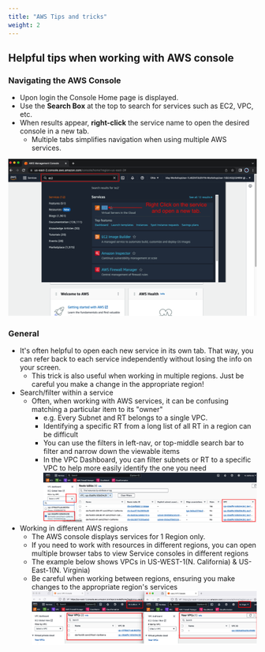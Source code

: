 ```yaml
---
title: "AWS Tips and tricks"
weight: 2
---
```


## Helpful tips when working with AWS console

### Navigating the AWS Console

- Upon login the Console Home page is displayed.
- Use the **Search Box** at the top to search for services such as EC2, VPC, etc.
- When results appear, **right-click** the service name to open the desired console in a new tab. 
  - Multiple tabs simplifies navigation when using multiple AWS services.

![](image-awsconsole1.png)


### General
- It's often helpful to open each new service in its own tab.  That way, you can refer back to each service independently without losing the info on your screen.
  - This trick is also useful when working in multiple regions.  Just be careful you make a change in the appropriate region!
- Search/filter within a service
  - Often, when working with AWS services, it can be confusing matching a particular item to its "owner"
    - e.g.  Every Subnet and RT belongs to a single VPC.
    - Identifying a specific RT from a long list of all RT in a region can be difficult
    - You can use the filters in left-nav, or top-middle search bar to filter and narrow down the viewable items
    - In the VPC Dashboard, you can filter subnets or RT to a specific VPC to help more easily identify the one you need
     ![](AWSServiceFilter.png)
- Working in different AWS regions
  - The AWS console displays services for 1 Region only.
  - If you need to work with resources in different regions, you can open multiple browser tabs to view Service consoles in different regions
  - The example below shows VPCs in US-WEST-1(N. California) & US-East-1(N. Virginia)
  - Be careful when working between regions, ensuring you make changes to the appropriate region's services
   ![](AWSRegionTabs.png)

